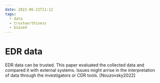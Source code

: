 ```yaml
---
date: 2022-06-21T11:12
tags:
  - data 
  - trustworthiness
  - biased
---
```


# EDR data

EDR data can be trusted. This paper evaluated the collected data and compared it with external systems. Issues might arrise in the interpretation of data through the investigators or CDR tools. [Nouzovsky2022]

